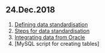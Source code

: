 ## 24.Dec.2018

1. [Defining data standardisation](https://github.com/ef10007/Test/blob/master/Defining_data_standardisation.md)
2. [Steps for data standardisation](https://github.com/ef10007/Test/blob/master/steps_for_standardisation.md)
3. [Integrating data from Oracle](https://github.com/ef10007/Test/blob/master/guideline_for_integration.md)
4. [MySQL script for creating tables]
